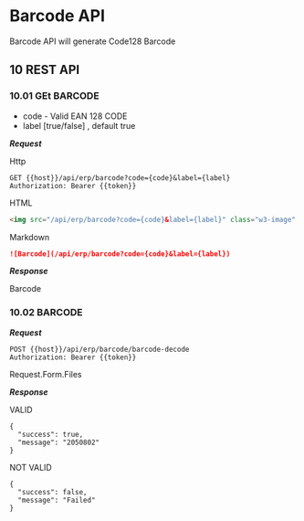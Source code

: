 # Barcode API

Barcode API will generate Code128 Barcode

## 10 REST API

### 10.01 GEt BARCODE

- code - Valid EAN 128 CODE
- label [true/false] , default true

***Request***

Http

```http
GET {{host}}/api/erp/barcode?code={code}&label={label}
Authorization: Bearer {{token}}
```

HTML

```html
<img src="/api/erp/barcode?code={code}&label={label}" class="w3-image"  alt="Barcode">
```

Markdown

```md
![Barcode](/api/erp/barcode?code={code}&label={label})
```

***Response***

Barcode 


### 10.02  BARCODE

***Request***


```http
POST {{host}}/api/erp/barcode/barcode-decode
Authorization: Bearer {{token}}
```

Request.Form.Files


***Response***

VALID
```
{
  "success": true,
  "message": "2050802"
}
```

NOT VALID
```
{
  "success": false,
  "message": "Failed"
}
```

